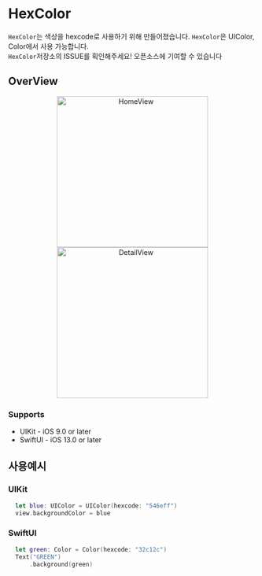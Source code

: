 # HexColor

`HexColor`는 색상을 hexcode로 사용하기 위해 만들어졌습니다.
`HexColor`은 UIColor, Color에서 사용 가능합니다. <br>
`HexColor`저장소의 ISSUE를 획인해주세요! 오픈소스에 기여할 수 있습니다

## OverView
<p align="center">
<img width="307" alt="HomeView" src="https://user-images.githubusercontent.com/56182112/176992190-943513c6-27bd-4fac-8f3a-d2dba4fe7f3f.png"><img width="307" alt="DetailView" src="https://user-images.githubusercontent.com/56182112/176992199-c33e27b4-b6be-4d10-afbb-f21662d7cccb.png">
</p>

### Supports
* UIKit - iOS 9.0 or later
* SwiftUI - iOS 13.0 or later
## 사용예시

### UIKit

```swift
  let blue: UIColor = UIColor(hexcode: "546eff")
  view.backgroundColor = blue
```

### SwiftUI

```swift
  let green: Color = Color(hexcode: "32c12c")
  Text("GREEN")
      .background(green)
  
```

